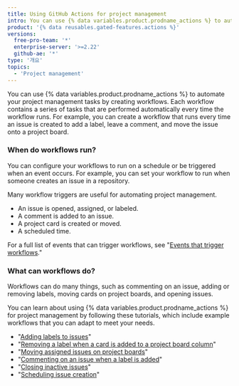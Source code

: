 ```yaml
---
title: Using GitHub Actions for project management
intro: You can use {% data variables.product.prodname_actions %} to automate many of your project management tasks.
product: '{% data reusables.gated-features.actions %}'
versions:
  free-pro-team: '*'
  enterprise-server: '>=2.22'
  github-ae: '*'
type: '개요'
topics:
  - 'Project management'
---
```


You can use {% data variables.product.prodname_actions %} to automate your project management tasks by creating workflows. Each workflow contains a series of tasks that are performed automatically every time the workflow runs. For example, you can create a workflow that runs every time an issue is created to add a label, leave a comment, and move the issue onto a project board.

### When do workflows run?

You can configure your workflows to run on a schedule or be triggered when an event occurs. For example, you can set your workflow to run when someone creates an issue in a repository.

Many workflow triggers are useful for automating project management.

- An issue is opened, assigned, or labeled.
- A comment is added to an issue.
- A project card is created or moved.
- A scheduled time.

For a full list of events that can trigger workflows, see "[Events that trigger workflows](/actions/reference/events-that-trigger-workflows)."

### What can workflows do?

Workflows can do many things, such as commenting on an issue, adding or removing labels, moving cards on project boards, and opening issues.

You can learn about using {% data variables.product.prodname_actions %} for project management by following these tutorials, which include example workflows that you can adapt to meet your needs.

- "[Adding labels to issues](/actions/guides/adding-labels-to-issues)"
- "[Removing a label when a card is added to a project board column](/actions/guides/removing-a-label-when-a-card-is-added-to-a-project-board-column)"
- "[Moving assigned issues on project boards](/actions/guides/moving-assigned-issues-on-project-boards)"
- "[Commenting on an issue when a label is added](/actions/guides/commenting-on-an-issue-when-a-label-is-added)"
- "[Closing inactive issues](/actions/guides/closing-inactive-issues)"
- "[Scheduling issue creation](/actions/guides/scheduling-issue-creation)"
